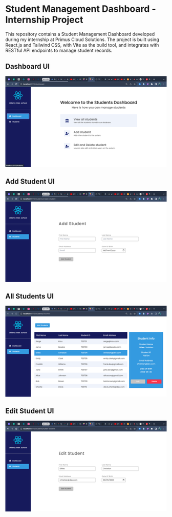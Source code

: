 # Student Management Dashboard - Internship Project
This repository contains a Student Management Dashboard developed during my internship at Primus Cloud Solutions. The project is built using React.js and Tailwind CSS, with Vite as the build tool, and integrates with RESTful API endpoints to manage student records.
## Dashboard UI
<img src="./ui/Dashboard-ui.png" />

## Add Student UI
<img src="./ui/Add-student-ui.png" />

## All Students UI
<img src="./ui/Students-ui.png" />

## Edit Student UI
<img src="./ui/Edit-student-ui.png" />

